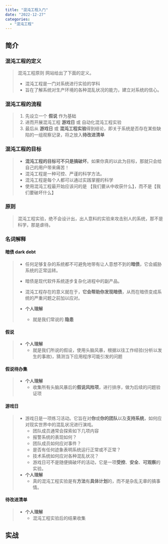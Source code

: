 ```yaml
---
title: "混沌工程入门"
date: "2022-12-27"
categories: 
  - "混沌工程"
---
```


## 简介

### 混沌工程的定义

> 混沌工程原则 网站给出了下面的定义。
> 
> - 混沌工程是一门对系统进行实验的学科
> - 旨在了解系统对生产环境的各种混乱状况的能力，建立对系统的信心。

### 混沌工程的流程

> 1. 先设立一个 **假说** 作为基础
> 2. 进而开展混沌工程 **游戏日** 或 自动化混沌工程实验
> 3. 最后从 **游戏日** 或 **混沌工程实验**得到结论，即关于系统是否存在某些缺陷的一组观察记录，将之放入**待改进清单**

### 混沌工程的目标

> - **混沌工程的目标可不只是搞破坏**。如果你真的以此为目标，那就只会给自己的用户带来痛苦！
> - 混沌工程是一种可控、严谨的科学方法。
> - 混沌工程是每个人都可以通过实践掌握的科学
> - 使用混沌工程最开始应该问的是 【我们要从中收获什么】，而不是【我们要破坏什么】

### 原则

> 混沌工程实验，绝不会设计出，出人意料的实验来攻击别人的系统，那不是科学，那是虐待。

### 名词解释

#### 暗债 dark debt

> - 任何足够复杂的系统都不可避免地带有让人意想不到的**暗债**，它会威胁系统的正常运转。
> - 暗债是现代软件系统逐步复杂化进程中的副产品。
> - 混沌工程存在的意义就在于，**它会帮助你发现暗债**，从而在暗债变成系统的严重问题之前加以应对。
>     
> - **个人理解**
>     
>     - 就是我们常说的 **隐患**

#### 假说

> - **个人理解**
>     - 就是我们所说的假设，使用头脑风暴，根据以往工作经验(分析以发生的事故)，猜测当下应用程序可能引发的问题

#### 假说待办集

> - **个人理解**
>     - 收集所有头脑风暴后的**假说风险项**，进行排序，做为后续的问题验证项

#### 游戏日

> - 游戏日是一项练习活动。它旨在对**你**或**你的团队**以及**支持系统**，如何应对现实世界中的混乱状况进行演戏。
>     - 团队成员通常会探索如下几项内容
>     - 报警系统的表现如何？
>     - 团队成员如何应对事件？
>     - 是否有任何迹象表明系统运行正常或不正常？
>     - 技术系统如何应对各种混乱状况？
>     - 游戏日可不是随便搞破坏的活动，它是一项**受控**、**安全**、**可观察**的实验。
> - **个人理解**
>     - 真的混沌工程实验是有**方法**有**具体计划**的，而不是杂乱无章的搞事情。

#### 待改进清单

> - **个人理解**
>     - 混沌工程实验后的结果收集

## 实战
